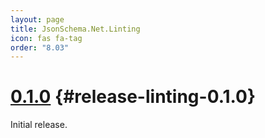 ```yaml
---
layout: page
title: JsonSchema.Net.Linting
icon: fas fa-tag
order: "8.03"
---
```

# [0.1.0](https://github.com/gregsdennis/json-everything/pull/???) {#release-linting-0.1.0}

Initial release.
